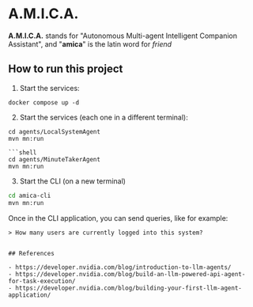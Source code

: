 
# A.M.I.C.A.

**A.M.I.C.A.** stands for "Autonomous Multi-agent Intelligent Companion Assistant", and "**amica**" is the latin word for *friend*

## How to run this project

1. Start the services:

```shell
docker compose up -d

```

2. Start the services (each one in a different terminal):

```shell
cd agents/LocalSystemAgent
mvn mn:run

```shell
cd agents/MinuteTakerAgent
mvn mn:run
```

3. Start the CLI (on a new terminal)

```bash
cd amica-cli
mvn mn:run
```

Once in the CLI application, you can send queries, like for example:

```shell
> How many users are currently logged into this system?


## References

- https://developer.nvidia.com/blog/introduction-to-llm-agents/
- https://developer.nvidia.com/blog/build-an-llm-powered-api-agent-for-task-execution/
- https://developer.nvidia.com/blog/building-your-first-llm-agent-application/